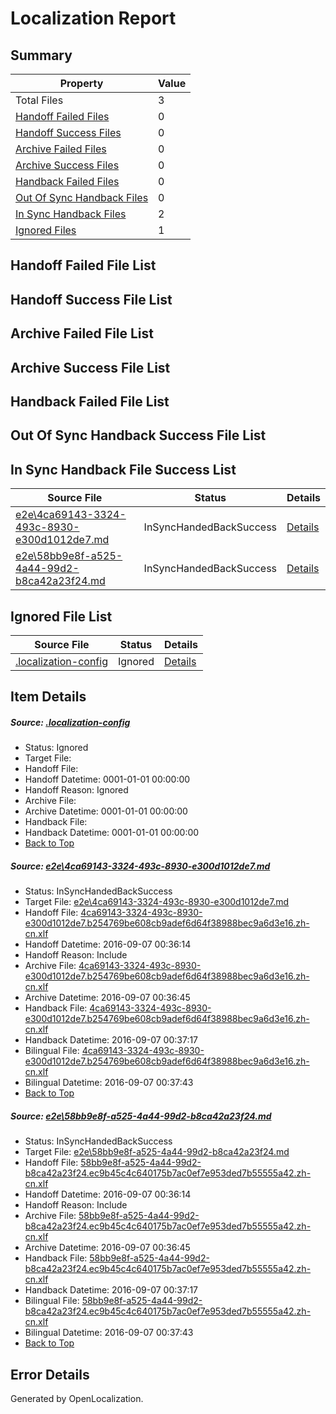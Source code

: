 # <a name='report-top'></a> Localization Report

## Summary
 Property | Value 
 -------- | ----- 
 Total Files | 3
[ Handoff Failed Files ](#handoff-failed-list)| 0
[ Handoff Success Files ](#handoff-success-list)| 0
[ Archive Failed Files ](#archive-failed-list)| 0
[ Archive Success Files ](#archive-success-list)| 0
[ Handback Failed Files ](#handback-failed-list)| 0
[ Out Of Sync Handback Files ](#outofsync-handback-success-list)| 0
[ In Sync Handback Files ](#insync-handback-success-list)| 2
[ Ignored Files ](#ignored-list)| 1

## <a name='handoff-failed-list'></a> Handoff Failed File List

## <a name='handoff-success-list'></a> Handoff Success File List

## <a name='archive-failed-list'></a> Archive Failed File List

## <a name='archive-success-list'></a> Archive Success File List

## <a name='handback-failed-list'></a> Handback Failed File List

## <a name='outofsync-handback-success-list'></a> Out Of Sync Handback Success File List

## <a name='insync-handback-success-list'></a> In Sync Handback File Success List
 Source File | Status | Details 
 ----------- | ------ | ------- 
 [e2e\4ca69143-3324-493c-8930-e300d1012de7.md](https://github.com/OpenLocalizationTestOrg/ol-test0/blob/c0991d06bee301db2ae090bf2b2326df9f624e7e/e2e/4ca69143-3324-493c-8930-e300d1012de7.md) | InSyncHandedBackSuccess | [Details](#7d463cd829cf6145ccc0ff394f8987b6e15a60971)
 [e2e\58bb9e8f-a525-4a44-99d2-b8ca42a23f24.md](https://github.com/OpenLocalizationTestOrg/ol-test0/blob/c0991d06bee301db2ae090bf2b2326df9f624e7e/e2e/58bb9e8f-a525-4a44-99d2-b8ca42a23f24.md) | InSyncHandedBackSuccess | [Details](#190348b9624a660ba2fceff3e6203c45bc76fb5d2)

## <a name='ignored-list'></a> Ignored File List
 Source File | Status | Details 
 ----------- | ------ | ------- 
 [.localization-config](https://github.com/OpenLocalizationTestOrg/ol-test0/blob/c0991d06bee301db2ae090bf2b2326df9f624e7e/.localization-config) | Ignored | [Details](#3d4f252ac210baf56311d7e97dcc2db10974dbd20)

## Item Details
##### <a name='3d4f252ac210baf56311d7e97dcc2db10974dbd20'></a> Source: [.localization-config](https://github.com/OpenLocalizationTestOrg/ol-test0/blob/c0991d06bee301db2ae090bf2b2326df9f624e7e/.localization-config)
* Status: Ignored
* Target File: 
* Handoff File: 
* Handoff Datetime: 0001-01-01 00:00:00
* Handoff Reason: Ignored
* Archive File: 
* Archive Datetime: 0001-01-01 00:00:00
* Handback File: 
* Handback Datetime: 0001-01-01 00:00:00
* [Back to Top](#report-top)

##### <a name='7d463cd829cf6145ccc0ff394f8987b6e15a60971'></a> Source: [e2e\4ca69143-3324-493c-8930-e300d1012de7.md](https://github.com/OpenLocalizationTestOrg/ol-test0/blob/c0991d06bee301db2ae090bf2b2326df9f624e7e/e2e/4ca69143-3324-493c-8930-e300d1012de7.md)
* Status: InSyncHandedBackSuccess
* Target File: [e2e\4ca69143-3324-493c-8930-e300d1012de7.md](https://github.com/OpenLocalizationTestOrg/ol-test0-zhcn/blob/59793b4eb33b7a1ce4a492d6ab4f39a207b07205/e2e/4ca69143-3324-493c-8930-e300d1012de7.md)
* Handoff File: [4ca69143-3324-493c-8930-e300d1012de7.b254769be608cb9adef6d64f38988bec9a6d3e16.zh-cn.xlf](https://github.com/OpenLocalizationTestOrg/ol-test0-handoff/blob/7e4881b4124f829bde1b1b851bdfa22fa5237709/ol-handoff/OpenLocalizationTestOrg/ol-test0-zhcn/ci/ht/4ca69143-3324-493c-8930-e300d1012de7.b254769be608cb9adef6d64f38988bec9a6d3e16.zh-cn.xlf)
* Handoff Datetime: 2016-09-07 00:36:14
* Handoff Reason: Include
* Archive File: [4ca69143-3324-493c-8930-e300d1012de7.b254769be608cb9adef6d64f38988bec9a6d3e16.zh-cn.xlf](https://github.com/OpenLocalizationTestOrg/ol-test0-handoff/blob/7a036746bfbc9e2a9e3aa61b7c4b9887e112437b/ol-archive/OpenLocalizationTestOrg/ol-test0-zhcn/ci/ht/4ca69143-3324-493c-8930-e300d1012de7.b254769be608cb9adef6d64f38988bec9a6d3e16.zh-cn.xlf)
* Archive Datetime: 2016-09-07 00:36:45
* Handback File: [4ca69143-3324-493c-8930-e300d1012de7.b254769be608cb9adef6d64f38988bec9a6d3e16.zh-cn.xlf](https://github.com/OpenLocalizationTestOrg/ol-test0-handback/blob/3dd42ce01a9c4c64fd98464a68655cabaaec0f9a/ol-handback/OpenLocalizationTestOrg/ol-test0-zhcn/ci/ht/4ca69143-3324-493c-8930-e300d1012de7.b254769be608cb9adef6d64f38988bec9a6d3e16.zh-cn.xlf)
* Handback Datetime: 2016-09-07 00:37:17
* Bilingual File: [4ca69143-3324-493c-8930-e300d1012de7.b254769be608cb9adef6d64f38988bec9a6d3e16.zh-cn.xlf](https://github.com/OpenLocalizationTestOrg/ol-test0-handback/blob/3dd42ce01a9c4c64fd98464a68655cabaaec0f9a/ol-handback/OpenLocalizationTestOrg/ol-test0-zhcn/ci/ht/4ca69143-3324-493c-8930-e300d1012de7.b254769be608cb9adef6d64f38988bec9a6d3e16.zh-cn.xlf)
* Bilingual Datetime: 2016-09-07 00:37:43
* [Back to Top](#report-top)

##### <a name='190348b9624a660ba2fceff3e6203c45bc76fb5d2'></a> Source: [e2e\58bb9e8f-a525-4a44-99d2-b8ca42a23f24.md](https://github.com/OpenLocalizationTestOrg/ol-test0/blob/c0991d06bee301db2ae090bf2b2326df9f624e7e/e2e/58bb9e8f-a525-4a44-99d2-b8ca42a23f24.md)
* Status: InSyncHandedBackSuccess
* Target File: [e2e\58bb9e8f-a525-4a44-99d2-b8ca42a23f24.md](https://github.com/OpenLocalizationTestOrg/ol-test0-zhcn/blob/59793b4eb33b7a1ce4a492d6ab4f39a207b07205/e2e/58bb9e8f-a525-4a44-99d2-b8ca42a23f24.md)
* Handoff File: [58bb9e8f-a525-4a44-99d2-b8ca42a23f24.ec9b45c4c640175b7ac0ef7e953ded7b55555a42.zh-cn.xlf](https://github.com/OpenLocalizationTestOrg/ol-test0-handoff/blob/7e4881b4124f829bde1b1b851bdfa22fa5237709/ol-handoff/OpenLocalizationTestOrg/ol-test0-zhcn/ci/ht/58bb9e8f-a525-4a44-99d2-b8ca42a23f24.ec9b45c4c640175b7ac0ef7e953ded7b55555a42.zh-cn.xlf)
* Handoff Datetime: 2016-09-07 00:36:14
* Handoff Reason: Include
* Archive File: [58bb9e8f-a525-4a44-99d2-b8ca42a23f24.ec9b45c4c640175b7ac0ef7e953ded7b55555a42.zh-cn.xlf](https://github.com/OpenLocalizationTestOrg/ol-test0-handoff/blob/7a036746bfbc9e2a9e3aa61b7c4b9887e112437b/ol-archive/OpenLocalizationTestOrg/ol-test0-zhcn/ci/ht/58bb9e8f-a525-4a44-99d2-b8ca42a23f24.ec9b45c4c640175b7ac0ef7e953ded7b55555a42.zh-cn.xlf)
* Archive Datetime: 2016-09-07 00:36:45
* Handback File: [58bb9e8f-a525-4a44-99d2-b8ca42a23f24.ec9b45c4c640175b7ac0ef7e953ded7b55555a42.zh-cn.xlf](https://github.com/OpenLocalizationTestOrg/ol-test0-handback/blob/3dd42ce01a9c4c64fd98464a68655cabaaec0f9a/ol-handback/OpenLocalizationTestOrg/ol-test0-zhcn/ci/ht/58bb9e8f-a525-4a44-99d2-b8ca42a23f24.ec9b45c4c640175b7ac0ef7e953ded7b55555a42.zh-cn.xlf)
* Handback Datetime: 2016-09-07 00:37:17
* Bilingual File: [58bb9e8f-a525-4a44-99d2-b8ca42a23f24.ec9b45c4c640175b7ac0ef7e953ded7b55555a42.zh-cn.xlf](https://github.com/OpenLocalizationTestOrg/ol-test0-handback/blob/3dd42ce01a9c4c64fd98464a68655cabaaec0f9a/ol-handback/OpenLocalizationTestOrg/ol-test0-zhcn/ci/ht/58bb9e8f-a525-4a44-99d2-b8ca42a23f24.ec9b45c4c640175b7ac0ef7e953ded7b55555a42.zh-cn.xlf)
* Bilingual Datetime: 2016-09-07 00:37:43
* [Back to Top](#report-top)


## Error Details

Generated by OpenLocalization.
